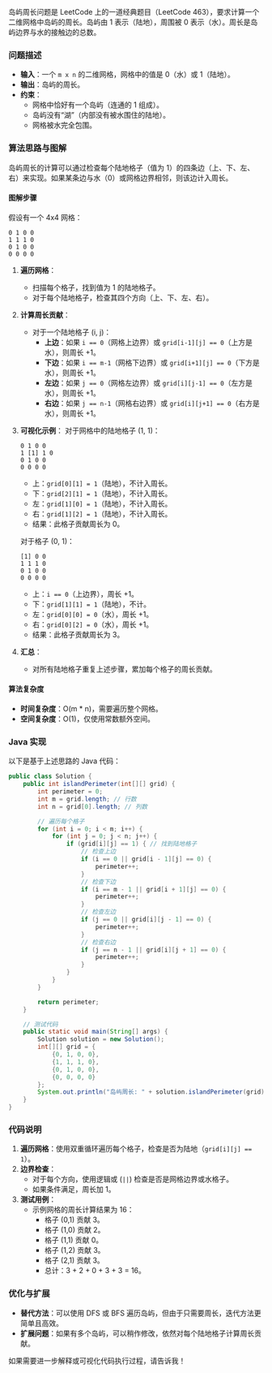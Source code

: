 岛屿周长问题是 LeetCode 上的一道经典题目（LeetCode 463），要求计算一个二维网格中岛屿的周长。岛屿由 1 表示（陆地），周围被 0 表示（水）。周长是岛屿边界与水的接触边的总数。

### 问题描述
- **输入**：一个 `m x n` 的二维网格，网格中的值是 0（水）或 1（陆地）。
- **输出**：岛屿的周长。
- **约束**：
    - 网格中恰好有一个岛屿（连通的 1 组成）。
    - 岛屿没有“湖”（内部没有被水围住的陆地）。
    - 网格被水完全包围。

### 算法思路与图解
岛屿周长的计算可以通过检查每个陆地格子（值为 1）的四条边（上、下、左、右）来实现。如果某条边与水（0）或网格边界相邻，则该边计入周长。

#### 图解步骤
假设有一个 4x4 网格：
```
0 1 0 0
1 1 1 0
0 1 0 0
0 0 0 0
```

1. **遍历网格**：
    - 扫描每个格子，找到值为 1 的陆地格子。
    - 对于每个陆地格子，检查其四个方向（上、下、左、右）。

2. **计算周长贡献**：
    - 对于一个陆地格子 (i, j)：
        - **上边**：如果 `i == 0`（网格上边界）或 `grid[i-1][j] == 0`（上方是水），则周长 +1。
        - **下边**：如果 `i == m-1`（网格下边界）或 `grid[i+1][j] == 0`（下方是水），则周长 +1。
        - **左边**：如果 `j == 0`（网格左边界）或 `grid[i][j-1] == 0`（左方是水），则周长 +1。
        - **右边**：如果 `j == n-1`（网格右边界）或 `grid[i][j+1] == 0`（右方是水），则周长 +1。

3. **可视化示例**：
   对于网格中的陆地格子 (1, 1)：
   ```
   0 1 0 0
   1 [1] 1 0
   0 1 0 0
   0 0 0 0
   ```
    - 上：`grid[0][1] = 1`（陆地），不计入周长。
    - 下：`grid[2][1] = 1`（陆地），不计入周长。
    - 左：`grid[1][0] = 1`（陆地），不计入周长。
    - 右：`grid[1][2] = 1`（陆地），不计入周长。
    - 结果：此格子贡献周长为 0。

   对于格子 (0, 1)：
   ```
   [1] 0 0
   1 1 1 0
   0 1 0 0
   0 0 0 0
   ```
    - 上：`i == 0`（上边界），周长 +1。
    - 下：`grid[1][1] = 1`（陆地），不计。
    - 左：`grid[0][0] = 0`（水），周长 +1。
    - 右：`grid[0][2] = 0`（水），周长 +1。
    - 结果：此格子贡献周长为 3。

4. **汇总**：
    - 对所有陆地格子重复上述步骤，累加每个格子的周长贡献。

#### 算法复杂度
- **时间复杂度**：O(m * n)，需要遍历整个网格。
- **空间复杂度**：O(1)，仅使用常数额外空间。

### Java 实现
以下是基于上述思路的 Java 代码：

```java
public class Solution {
    public int islandPerimeter(int[][] grid) {
        int perimeter = 0;
        int m = grid.length; // 行数
        int n = grid[0].length; // 列数

        // 遍历每个格子
        for (int i = 0; i < m; i++) {
            for (int j = 0; j < n; j++) {
                if (grid[i][j] == 1) { // 找到陆地格子
                    // 检查上边
                    if (i == 0 || grid[i - 1][j] == 0) {
                        perimeter++;
                    }
                    // 检查下边
                    if (i == m - 1 || grid[i + 1][j] == 0) {
                        perimeter++;
                    }
                    // 检查左边
                    if (j == 0 || grid[i][j - 1] == 0) {
                        perimeter++;
                    }
                    // 检查右边
                    if (j == n - 1 || grid[i][j + 1] == 0) {
                        perimeter++;
                    }
                }
            }
        }

        return perimeter;
    }

    // 测试代码
    public static void main(String[] args) {
        Solution solution = new Solution();
        int[][] grid = {
            {0, 1, 0, 0},
            {1, 1, 1, 0},
            {0, 1, 0, 0},
            {0, 0, 0, 0}
        };
        System.out.println("岛屿周长: " + solution.islandPerimeter(grid)); // 输出 16
    }
}
```

### 代码说明
1. **遍历网格**：使用双重循环遍历每个格子，检查是否为陆地（`grid[i][j] == 1`）。
2. **边界检查**：
    - 对于每个方向，使用逻辑或 (`||`) 检查是否是网格边界或水格子。
    - 如果条件满足，周长加 1。
3. **测试用例**：
    - 示例网格的周长计算结果为 16：
        - 格子 (0,1) 贡献 3。
        - 格子 (1,0) 贡献 2。
        - 格子 (1,1) 贡献 0。
        - 格子 (1,2) 贡献 3。
        - 格子 (2,1) 贡献 3。
        - 总计：3 + 2 + 0 + 3 + 3 = 16。

### 优化与扩展
- **替代方法**：可以使用 DFS 或 BFS 遍历岛屿，但由于只需要周长，迭代方法更简单且高效。
- **扩展问题**：如果有多个岛屿，可以稍作修改，依然对每个陆地格子计算周长贡献。

如果需要进一步解释或可视化代码执行过程，请告诉我！
